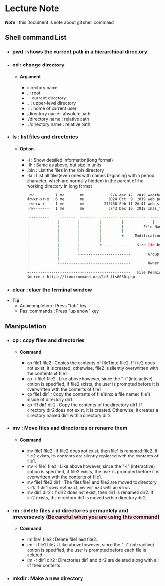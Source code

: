 # Lecture Note

***Note*** : this Document is note about git shell command

## Shell command List
- ### pwd : shows the current path in a hierarchical directory
- ### cd : change directory
  - #### Argument
    - directory name
    - / : root
    - . : current directory
    - .. : upper-level directory
    - ~ : home of current user
    - /directory name : absolute path
    - ./directory name : relative path
    - ../directory name : relative path
- ### ls : list files and directories
  - #### Option
    - -l : Show detailed information(long format)
    - -lh : Same as above, but size in units
    - /bin : List the files in the /bin directory
    - -la : List all files(even ones with names beginning with a period character, which are normally hidden)
      in the parent of the working directory in long format
      ```sh
      -rw-------   1 me       me            576 Apr 17  2019 weather.txt
      drwxr-xr-x   6 me       me           1024 Oct  9  2019 web_page
      -rw-rw-r--   1 me       me         276480 Feb 11 20:41 web_site.tar
      -rw-------   1 me       me           5743 Dec 16  2018 xmas_file.txt

      ----------     -------  -------  -------- ------------ -------------  
      |             |        |         |         |             |
      |             |        |         |         |         File Name
      |             |        |         |         |
      |             |        |         |         +---  Modification Time
      |             |        |         |
      |             |        |         +-------------   Size (in bytes)
      |             |        |
      |             |        +-----------------------        Group
      |             |
      |             +--------------------------------        Owner
      |
      +----------------------------------------------   File Permissions
      Source : https://linuxcommand.org/lc3_lts0030.php
      ```
- ### clear : claer the terminal window
- **Tip**
  - Autocompletion : Press "tab" key
  - Past commands : Press "up arrow" key

## Manipulation
- ### cp : copy files and directories
  - #### Command
    - cp file1 file2 : Copies the contents of file1 into file2. If file2 does not exist, it is created;
      otherwise, file2 is silently overwritten with the contents of file1
    - cp -i file1 file2 : Like above however, since the "-i"(interactive) option is specified, if file2 exists,
      the user is prompted before it is overwritten with the contents of file1
    - cp file1 dir1 : Copy the contents of file1(into a file named file1) inside of directory dir1.
    - cp -R dir1 dir2 : Copy the contents of the directory dir1. If directory dir2 does not exist, it is created. Otherwise, it creates a directory named dir1 within directory dir2.
      
- ### mv : Move files and directories or rename them
  - #### Command
    - mv file1 file2 : If file2 does not exist, then file1 is renamed file2. If file2 exists, its contents are silently replaced with the contents of file1.
    - mv -i file1 file2	: Like above however, since the "-i" (interactive) option is specified, if file2 exists, the user is prompted before it is overwritten with the contents of file1.
    - mv file1 file2 dir1	: The files file1 and file2 are moved to directory dir1. If dir1 does not exist, mv will exit with an error.
    - mv dir1 dir2 : If dir2 does not exist, then dir1 is renamed dir2. If dir2 exists, the directory dir1 is moved within directory dir2.
- ### rm : delete files and directories permantely and irreversevely <span style = 'background-color:#ffdce0'>(Be careful when you are using this command)</span>
  - #### Command
    - rm file1 file2 : Delete file1 and file2.
    - rm -i file1 file2	: Like above however, since the "-i" (interactive) option is specified, the user is prompted before each file is deleted.
    - rm -r dir1 dir2 : Directories dir1 and dir2 are deleted along with all of their contents.
- ### mkdir : Make a new directory
